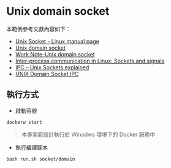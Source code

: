 # Unix domain socket

本範例參考文獻內容如下：

+ [Unix Socket - Linux manual page](https://man7.org/linux/man-pages/man7/unix.7.html)
+ [Unix domain socket](https://en.wikipedia.org/wiki/Unix_domain_socket)
+ [Work Note-Unix domain socket](https://medium.com/@chinhung_liu/62b42f25ffc2)
+ [Inter-process communication in Linux: Sockets and signals](https://opensource.com/article/19/4/interprocess-communication-linux-networking)
+ [IPC – Unix Sockets explained](https://blacksheephacks.pl/ipc-unix-sockets-explained/)
+ [UNIX Domain Socket IPC](https://akaedu.github.io/book/ch37s04.html)

## 執行方式

+ 啟動容器

```
dockerw start
```
> 本專案範設計執行於 Winodws 環境下的 Docker 服務中

+ 執行編譯腳本

```
bash run.sh socket/domain
```
